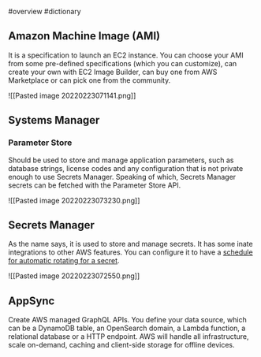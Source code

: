 #overview #dictionary 
## Amazon Machine Image (AMI)
It is a specification to launch an EC2 instance. You can choose your AMI from some pre-defined specifications (which you can customize), can create your own with EC2 Image Builder, can buy one from AWS Marketplace or can pick one from the community.

![[Pasted image 20220223071141.png]]

## Systems Manager
### Parameter Store
Should be used to store and manage application parameters, such as database strings, license codes and any configuration that is not private enough to use Secrets Manager. Speaking of which, Secrets Manager secrets can be fetched with the Parameter Store API. 

![[Pasted image 20220223073230.png]]

## Secrets Manager
As the name says, it is used to store and manage secrets. It has some inate integrations to other AWS features. You can configure it to have a [schedule for automatic rotating for a secret](https://docs.aws.amazon.com/secretsmanager/latest/userguide/rotating-secrets.html). 

![[Pasted image 20220223072550.png]]

## AppSync
Create AWS managed GraphQL APIs. You define your data source, which can be a DynamoDB table, an OpenSearch domain, a Lambda function, a relational database or a HTTP endpoint. AWS will handle all infrastructure, scale on-demand, caching and client-side storage for offline devices.
